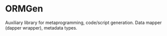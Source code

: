 # ORMGen
 Auxiliary library for metaprogramming, code/script generation. Data mapper (dapper wrapper), metadata types.
